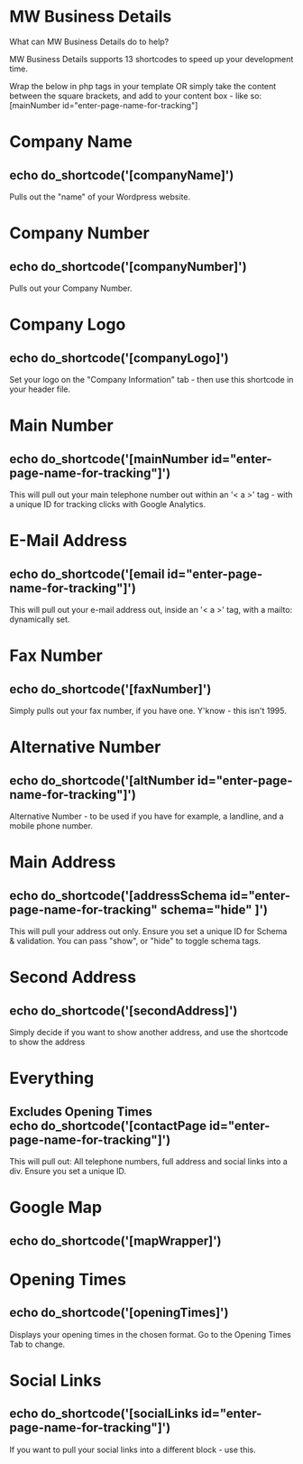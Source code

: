 # MW Business Details
What can MW Business Details do to help?

MW Business Details supports 13 shortcodes to speed up your development time. 

Wrap the below in php tags in your template OR simply take the content between the square brackets, and add to your content box - like so: [mainNumber id="enter-page-name-for-tracking"]

# Company Name	
echo do_shortcode('[companyName]')
--------------
Pulls out the "name" of your Wordpress website.
# Company Number	
echo do_shortcode('[companyNumber]')
--------------
Pulls out your Company Number.
# Company Logo	
echo do_shortcode('[companyLogo]')
--------------
Set your logo on the "Company Information" tab - then use this shortcode in your header file.
# Main Number	
echo do_shortcode('[mainNumber id="enter-page-name-for-tracking"]')
--------------
This will pull out your main telephone number out within an '< a >' tag - with a unique ID for tracking clicks with Google Analytics.
# E-Mail Address	
echo do_shortcode('[email id="enter-page-name-for-tracking"]')
--------------
This will pull out your e-mail address out, inside an '< a >' tag, with a mailto: dynamically set.
# Fax Number	
echo do_shortcode('[faxNumber]')
--------------
Simply pulls out your fax number, if you have one. Y'know - this isn't 1995.
# Alternative Number	
echo do_shortcode('[altNumber id="enter-page-name-for-tracking"]')
--------------
Alternative Number - to be used if you have for example, a landline, and a mobile phone number.
# Main Address	
echo do_shortcode('[addressSchema id="enter-page-name-for-tracking" schema="hide" ]')
--------------
This will pull your address out only. Ensure you set a unique ID for Schema & validation. You can pass "show", or "hide" to toggle schema tags.
# Second Address	
echo do_shortcode('[secondAddress]')
--------------
Simply decide if you want to show another address, and use the shortcode to show the address
# Everything 
Excludes Opening Times	
echo do_shortcode('[contactPage id="enter-page-name-for-tracking"]')
--------------
This will pull out: All telephone numbers, full address and social links into a div. Ensure you set a unique ID.
# Google Map	
echo do_shortcode('[mapWrapper]')
--------------
# Opening Times	
echo do_shortcode('[openingTimes]')
--------------
Displays your opening times in the chosen format. Go to the Opening Times Tab to change.
# Social Links	
echo do_shortcode('[socialLinks id="enter-page-name-for-tracking"]')
--------------
If you want to pull your social links into a different block - use this.